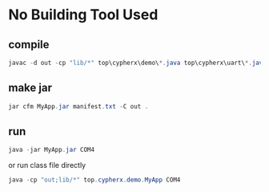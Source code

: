 # No Building Tool Used

## compile
```powershell
javac -d out -cp "lib/*" top\cypherx\demo\*.java top\cypherx\uart\*.java top\cypherx\tpl\*.java
```

## make jar
```powershell
jar cfm MyApp.jar manifest.txt -C out .
```

## run
```powershell
java -jar MyApp.jar COM4
```
or run class file directly
```powershell
java -cp "out;lib/*" top.cypherx.demo.MyApp COM4
```